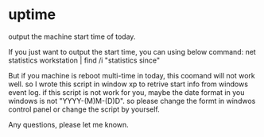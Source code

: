 uptime
======

output the machine start time of today.

If you just want to output the start time, you can using below command:
net statistics workstation | find /i  "statistics since" 

But if you machine is reboot multi-time in today, this coomand will not work well.
so I wrote this script in window xp to retrive start info from windows event log.
if this script is not work for you, maybe the date format in you windows is not "YYYY-(M)M-(D)D".
so please change the formt in windwos control panel or change the script by yourself.

Any questions, please let me known.
